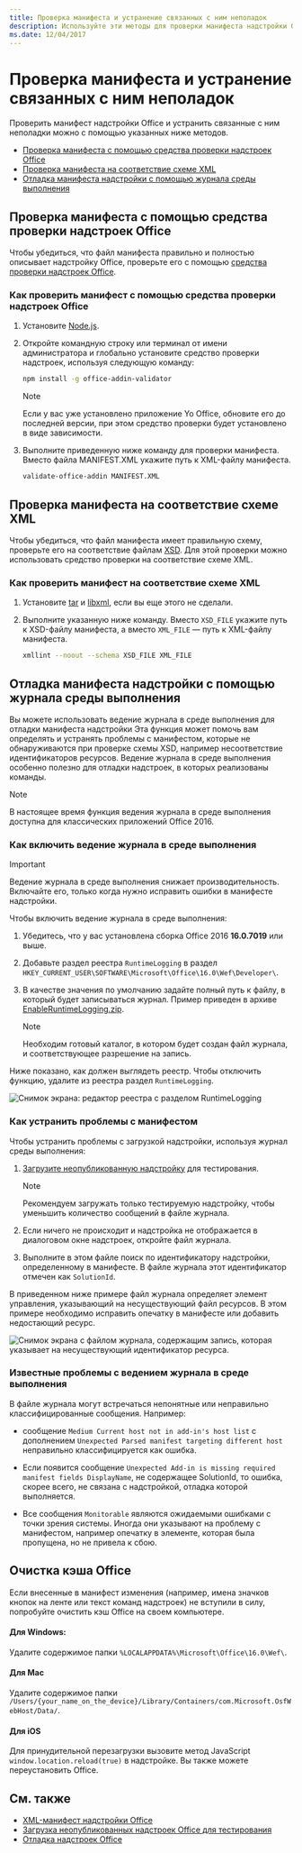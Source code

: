 ```yaml
---
title: Проверка манифеста и устранение связанных с ним неполадок
description: Используйте эти методы для проверки манифеста надстройки Office.
ms.date: 12/04/2017
---
```


# <a name="validate-and-troubleshoot-issues-with-your-manifest"></a>Проверка манифеста и устранение связанных с ним неполадок

Проверить манифест надстройки Office и устранить связанные с ним неполадки можно с помощью указанных ниже методов. 

- [Проверка манифеста с помощью средства проверки надстроек Office](#validate-your-manifest-with-the-office-add-in-validator)   
- [Проверка манифеста на соответствие схеме XML](#validate-your-manifest-against-the-xml-schema)
- [Отладка манифеста надстройки с помощью журнала среды выполнения](#use-runtime-logging-to-debug-your-add-in-manifest)


## <a name="validate-your-manifest-with-the-office-add-in-validator"></a>Проверка манифеста с помощью средства проверки надстроек Office

Чтобы убедиться, что файл манифеста правильно и полностью описывает надстройку Office, проверьте его с помощью [средства проверки надстроек Office](https://github.com/OfficeDev/office-addin-validator).

### <a name="to-use-the-office-add-in-validator-to-validate-your-manifest"></a>Как проверить манифест с помощью средства проверки надстроек Office

1. Установите [Node.js](https://nodejs.org/download/). 

2. Откройте командную строку или терминал от имени администратора и глобально установите средство проверки надстроек, используя следующую команду:

    ```bash
    npm install -g office-addin-validator
    ```
    
    > [!NOTE]
    > Если у вас уже установлено приложение Yo Office, обновите его до последней версии, при этом средство проверки будет установлено в виде зависимости.

3. Выполните приведенную ниже команду для проверки манифеста. Вместо файла MANIFEST.XML укажите путь к XML-файлу манифеста.

    ```bash
    validate-office-addin MANIFEST.XML
    ```

## <a name="validate-your-manifest-against-the-xml-schema"></a>Проверка манифеста на соответствие схеме XML

Чтобы убедиться, что файл манифеста имеет правильную схему, проверьте его на соответствие файлам [XSD](https://github.com/OfficeDev/office-js-docs-pr/tree/master/docs/overview/schemas). Для этой проверки можно использовать средство проверки на соответствие схеме XML. 

### <a name="to-use-a-command-line-xml-schema-validation-tool-to-validate-your-manifest"></a>Как проверить манифест на соответствие схеме XML

1.  Установите [tar](https://www.gnu.org/software/tar/) и [libxml](http://xmlsoft.org/FAQ.html), если вы еще этого не сделали.

2.  Выполните указанную ниже команду. Вместо `XSD_FILE` укажите путь к XSD-файлу манифеста, а вместо `XML_FILE` — путь к XML-файлу манифеста.
    
    ```bash
    xmllint --noout --schema XSD_FILE XML_FILE
    ```

## <a name="use-runtime-logging-to-debug-your-add-in-manifest"></a>Отладка манифеста надстройки с помощью журнала среды выполнения

Вы можете использовать ведение журнала в среде выполнения для отладки манифеста надстройки Эта функция может помочь вам определять и устранять проблемы с манифестом, которые не обнаруживаются при проверке схемы XSD, например несоответствие идентификаторов ресурсов. Ведение журнала в среде выполнения особенно полезно для отладки надстроек, в которых реализованы команды.  

> [!NOTE]
> В настоящее время функция ведения журнала в среде выполнения доступна для классических приложений Office 2016.

### <a name="to-turn-on-runtime-logging"></a>Как включить ведение журнала в среде выполнения

> [!IMPORTANT]
> Ведение журнала в среде выполнения снижает производительность. Включайте его, только когда нужно исправить ошибки в манифесте надстройки.

Чтобы включить ведение журнала в среде выполнения:

1. Убедитесь, что у вас установлена сборка Office 2016 **16.0.7019** или выше. 

2. Добавьте раздел реестра `RuntimeLogging` в раздел `HKEY_CURRENT_USER\SOFTWARE\Microsoft\Office\16.0\Wef\Developer\`. 

3. В качестве значения по умолчанию задайте полный путь к файлу, в который будет записываться журнал. Пример приведен в архиве [EnableRuntimeLogging.zip](https://github.com/OfficeDev/Office-Add-in-Commands-Samples/raw/master/Tools/RuntimeLogging/EnableRuntimeLogging.zip). 

    > [!NOTE]
    > Необходим готовый каталог, в котором будет создан файл журнала, и соответствующее разрешение на запись. 
 
Ниже показано, как должен выглядеть реестр. Чтобы отключить функцию, удалите из реестра раздел `RuntimeLogging`. 

![Снимок экрана: редактор реестра с разделом RuntimeLogging](http://i.imgur.com/Sa9TyI6.png)


### <a name="to-troubleshoot-issues-with-your-manifest"></a>Как устранить проблемы с манифестом

Чтобы устранить проблемы с загрузкой надстройки, используя журнал среды выполнения:
 
1. [Загрузите неопубликованную надстройку](sideload-office-add-ins-for-testing.md) для тестирования. 

    > [!NOTE]
    > Рекомендуем загружать только тестируемую надстройку, чтобы уменьшить количество сообщений в файле журнала.

2. Если ничего не происходит и надстройка не отображается в диалоговом окне надстроек, откройте файл журнала.

3. Выполните в этом файле поиск по идентификатору надстройки, определенному в манифесте. В файле журнала этот идентификатор отмечен как `SolutionId`. 

В приведенном ниже примере файл журнала определяет элемент управления, указывающий на несуществующий файл ресурсов. В этом примере необходимо исправить опечатку в манифесте или добавить недостающий ресурс.

![Снимок экрана с файлом журнала, содержащим запись, которая указывает на несуществующий идентификатор ресурса.](http://i.imgur.com/f8bouLA.png) 

### <a name="known-issues-with-runtime-logging"></a>Известные проблемы с ведением журнала в среде выполнения

В файле журнала могут встречаться непонятные или неправильно классифицированные сообщения. Например:

- сообщение `Medium Current host not in add-in's host list` с дополнением `Unexpected Parsed manifest targeting different host` неправильно классифицируется как ошибка.

- Если появится сообщение `Unexpected Add-in is missing required manifest fields DisplayName`, не содержащее SolutionId, то ошибка, скорее всего, не связана с надстройкой, отладка которой выполняется. 

- Все сообщения `Monitorable` являются ожидаемыми ошибками с точки зрения системы. Иногда они указывают на проблему с манифестом, например опечатку в элементе, которая была пропущена, но не привела к сбою. 

## <a name="clear-the-office-cache"></a>Очистка кэша Office

Если внесенные в манифест изменения (например, имена значков кнопок на ленте или текст команд надстроек) не вступили в силу, попробуйте очистить кэш Office на своем компьютере. 

#### <a name="for-windows"></a>Для Windows:
Удалите содержимое папки `%LOCALAPPDATA%\Microsoft\Office\16.0\Wef\`.

#### <a name="for-mac"></a>Для Mac
Удалите содержимое папки `/Users/{your_name_on_the_device}/Library/Containers/com.Microsoft.OsfWebHost/Data/`.

#### <a name="for-ios"></a>Для iOS
Для принудительной перезагрузки вызовите метод JavaScript `window.location.reload(true)` в надстройке. Вы также можете переустановить Office.

## <a name="see-also"></a>См. также

- [XML-манифест надстройки Office](../develop/add-in-manifests.md)
- [Загрузка неопубликованных надстроек Office для тестирования](sideload-office-add-ins-for-testing.md)
- [Отладка надстроек Office](debug-add-ins-using-f12-developer-tools-on-windows-10.md)